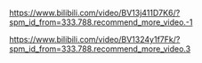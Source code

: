 https://www.bilibili.com/video/BV13j411D7K6/?spm_id_from=333.788.recommend_more_video.-1


https://www.bilibili.com/video/BV1324y1f7Fk/?spm_id_from=333.788.recommend_more_video.3